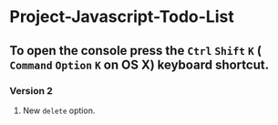 # Project-Javascript-Todo-List

## To open the console press the `Ctrl` `Shift` `K` ( `Command` `Option` `K` on OS X) keyboard shortcut.

### Version 2
1. New `delete` option.
